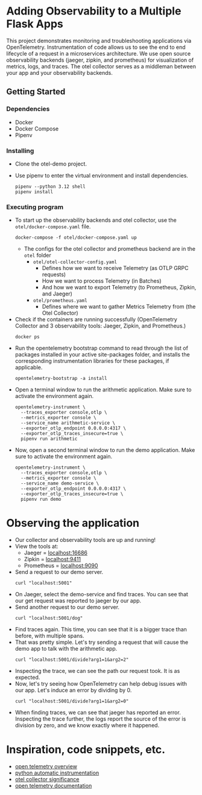 # Adding Observability to a Multiple Flask Apps

This project demonstrates monitoring and troubleshooting  applications via OpenTelemetry. Instrumentation of code allows us to see the end to end lifecycle of a request in a microservices architecture. We use open source observability backends (jaeger, zipkin, and prometheus) for visualization of metrics, logs, and traces. The otel collector serves as a middleman between your app and your observability backends.

## Getting Started

### Dependencies

* Docker 
* Docker Compose
* Pipenv

### Installing

* Clone the otel-demo project.

* Use pipenv to enter the virtual environment and install dependencies.
  ```
  pipenv --python 3.12 shell
  pipenv install
  ```

### Executing program

* To start up the observability backends and otel collector, use the `otel/docker-compose.yaml` file.
  ```
  docker-compose -f otel/docker-compose.yaml up
  ```
  * The configs for the otel collector and prometheus backend are in the ```otel``` folder
    * ```otel/otel-collector-config.yaml```
      * Defines how we want to receive Telemetry (as OTLP GRPC requests)
      * How we want to process Telemetry (in Batches)
      * And how we want to export Telemetry (to Prometheus, Zipkin, and Jaeger)
    * ```otel/prometheus.yaml```
      * Defines where we want to gather Metrics Telemetry from (the Otel Collector)
* Check if the containers are running successfully (OpenTelemetry Collector and 3 observability tools: Jaeger, Zipkin, and Prometheus.)
  ```
  docker ps
  ```
* Run the opentelemetry bootstrap command to read through the list of packages installed in your active site-packages folder, and installs the corresponding instrumentation libraries for these packages, if applicable.
  ```
  opentelemetry-bootstrap -a install 
  ```
* Open a terminal window to run the arithmetic application. Make sure to activate the environment again.
  ```
  opentelemetry-instrument \
    --traces_exporter console,otlp \
    --metrics_exporter console \
    --service_name arithmetic-service \
    --exporter_otlp_endpoint 0.0.0.0:4317 \
    --exporter_otlp_traces_insecure=true \
    pipenv run arithmetic
  ```
* Now, open a second terminal window to run the demo application. Make sure to activate the environment again.
  ```
  opentelemetry-instrument \
    --traces_exporter console,otlp \
    --metrics_exporter console \
    --service_name demo-service \
    --exporter_otlp_endpoint 0.0.0.0:4317 \
    --exporter_otlp_traces_insecure=true \
    pipenv run demo
  ```
  
# Observing the application

* Our collector and observability tools are up and running!
* View the tools at:
  * Jaeger = [localhost:16686](http://0.0.0.0:16686)
  * Zipkin = [localhost:9411](http://0.0.0.0:9411)
  * Prometheus = [localhost:9090](http://0.0.0.0:9090)
* Send a request to our demo server.
  ```
  curl "localhost:5001"
  ```
* On Jaeger, select the demo-service and find traces. You can see that our get request was reported to jaeger by our app.
* Send another request to our demo server.
  ```
  curl "localhost:5001/dog"
  ```
* Find traces again. This time, you can see that it is a bigger trace than before, with multiple spans.
* That was pretty simple. Let's try sending a request that will cause the demo app to talk with the arithmetic app. 
  ```
  curl "localhost:5001/divide?arg1=1&arg2=2"
  ```
* Inspecting the trace, we can see the path our request took. It is as expected.
* Now, let's try seeing how OpenTelemetry can help debug issues with our app. Let's induce an error by dividing by 0.
  ```
  curl "localhost:5001/divide?arg1=1&arg2=0"
  ```
* When finding traces, we can see that jaeger has reported an error. Inspecting the trace further, the logs report the source of the error is division by zero, and we know exactly where it happened.
  
# Inspiration, code snippets, etc.

* [open telemetry overview](https://www.aspecto.io/blog/what-is-opentelemetry-the-infinitive-guide/)
* [python automatic instrumentation](https://opentelemetry.io/docs/languages/python/automatic/)
* [otel collector significance](https://grafana.com/blog/2023/11/21/do-you-need-an-opentelemetry-collector/)
* [open telemetry documentation](https://opentelemetry.io/docs/)
